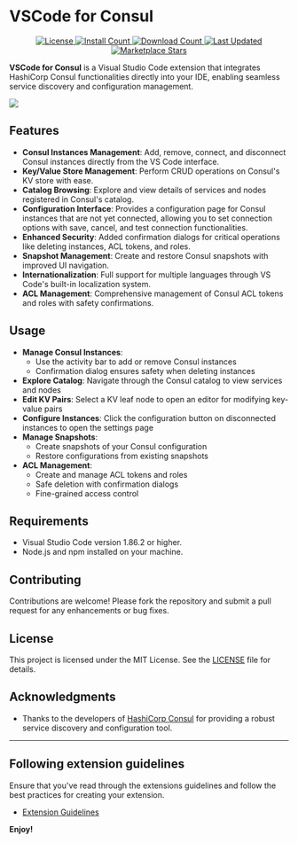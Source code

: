 # VSCode for Consul

<p align="center">
  <a href="/">
    <img src="https://img.shields.io/github/license/sankooc/vscode-consul" alt="License">
  </a>
  <a href="https://marketplace.visualstudio.com/items?itemName=sankooc.vscode-consul">
    <img src="https://img.shields.io/visual-studio-marketplace/i/sankooc.vscode-consul" alt="Install Count">
  </a>
  <a href="https://marketplace.visualstudio.com/items?itemName=sankooc.vscode-consul">
    <img src="https://img.shields.io/visual-studio-marketplace/d/sankooc.vscode-consul" alt="Download Count">
  </a>
  <a href="https://marketplace.visualstudio.com/items?itemName=sankooc.vscode-consul">
    <img src="https://img.shields.io/visual-studio-marketplace/last-updated/sankooc.vscode-consul" alt="Last Updated">
  </a>
  <a href="/">
    <img src="https://img.shields.io/visual-studio-marketplace/stars/sankooc.vscode-consul" alt="Marketplace Stars">
  </a>
</p>

**VSCode for Consul** is a Visual Studio Code extension that integrates HashiCorp Consul functionalities directly into your IDE, enabling seamless service discovery and configuration management.


![](https://i.ibb.co/ksLSxSMR/vsconsul.png)

## Features

- **Consul Instances Management**: Add, remove, connect, and disconnect Consul instances directly from the VS Code interface.
- **Key/Value Store Management**: Perform CRUD operations on Consul's KV store with ease.
- **Catalog Browsing**: Explore and view details of services and nodes registered in Consul's catalog.
- **Configuration Interface**: Provides a configuration page for Consul instances that are not yet connected, allowing you to set connection options with save, cancel, and test connection functionalities.
- **Enhanced Security**: Added confirmation dialogs for critical operations like deleting instances, ACL tokens, and roles.
- **Snapshot Management**: Create and restore Consul snapshots with improved UI navigation.
- **Internationalization**: Full support for multiple languages through VS Code's built-in localization system.
- **ACL Management**: Comprehensive management of Consul ACL tokens and roles with safety confirmations.

## Usage

- **Manage Consul Instances**: 
  - Use the activity bar to add or remove Consul instances
  - Confirmation dialog ensures safety when deleting instances
- **Explore Catalog**: Navigate through the Consul catalog to view services and nodes
- **Edit KV Pairs**: Select a KV leaf node to open an editor for modifying key-value pairs
- **Configure Instances**: Click the configuration button on disconnected instances to open the settings page
- **Manage Snapshots**: 
  - Create snapshots of your Consul configuration
  - Restore configurations from existing snapshots
- **ACL Management**:
  - Create and manage ACL tokens and roles
  - Safe deletion with confirmation dialogs
  - Fine-grained access control

## Requirements

- Visual Studio Code version 1.86.2 or higher.
- Node.js and npm installed on your machine.

## Contributing

Contributions are welcome! Please fork the repository and submit a pull request for any enhancements or bug fixes.

## License

This project is licensed under the MIT License. See the [LICENSE](LICENSE) file for details.

## Acknowledgments

- Thanks to the developers of [HashiCorp Consul](https://www.consul.io/) for providing a robust service discovery and configuration tool.

---

## Following extension guidelines

Ensure that you've read through the extensions guidelines and follow the best practices for creating your extension.

* [Extension Guidelines](https://code.visualstudio.com/api/references/extension-guidelines)

**Enjoy!**
